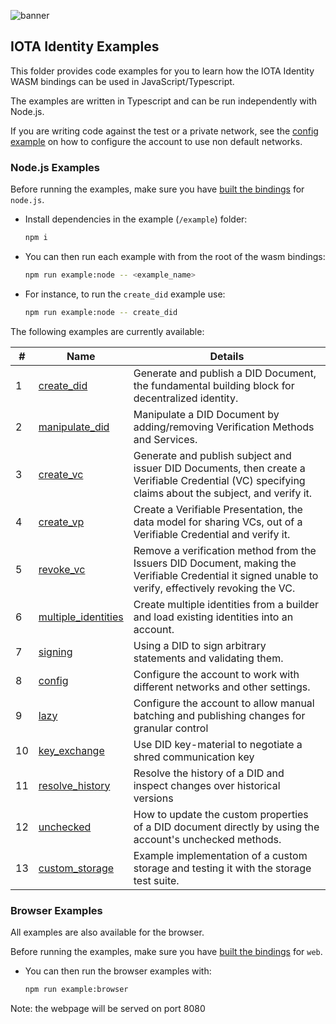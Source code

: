 ![banner](./../../../.meta/identity_banner.png)

## IOTA Identity Examples

This folder provides code examples for you to learn how the IOTA Identity WASM bindings can be used in JavaScript/Typescript.

The examples are written in Typescript and can be run independently with Node.js.

If you are writing code against the test or a private network, see the [config example](node/advanced/3_config.ts) on how to configure the account to use non default networks.

### Node.js Examples

Before running the examples, make sure you have [built the bindings](../README.md#Build) for `node.js`.

- Install dependencies in the example (`/example`) folder:
    ```bash
    npm i
    ```

- You can then run each example with from the root of the wasm bindings:
    ```bash
    npm run example:node -- <example_name>
    ```

- For instance, to run the `create_did` example use:
    ```bash
    npm run example:node -- create_did
    ```

The following examples are currently available:

| # | Name | Details |
| -------- | -------- | -------- |
|1| [create_did](node/basic/1_create_did.ts)| Generate and publish a DID Document, the fundamental building block for decentralized identity.    |
|2| [manipulate_did](node/basic/2_manipulate_did.ts)|  Manipulate a DID Document by adding/removing Verification Methods and Services. |
|3| [create_vc](node/basic/3_create_vc.ts)             | Generate and publish subject and issuer DID Documents, then create a Verifiable Credential (VC) specifying claims about the subject, and verify it.|
|4| [create_vp](node/basic/4_create_vp.ts)             | Create a Verifiable Presentation, the data model for sharing VCs, out of a Verifiable Credential and verify it.      
|5| [revoke_vc](node/basic/5_revoke_vc.ts)             | Remove a verification method from the Issuers DID Document, making the Verifiable Credential it signed unable to verify, effectively revoking the VC.            
|6| [multiple_identities](node/basic/6_multiple_identities.ts) | Create multiple identities from a builder and load existing identities into an account. |
|7| [signing](node/basic/7_signing.ts) | Using a DID to sign arbitrary statements and validating them. |
|8| [config](node/basic/8_config.ts) | Configure the account to work with different networks and other settings. |
|9| [lazy](node/basic/9_lazy.ts)| Configure the account to allow manual batching and publishing changes for granular control | 
|10| [key_exchange](node/advanced/1_key_exchange.ts) | Use DID key-material to negotiate a shred communication key |
|11| [resolve_history](node/advanced/2_resolve_history.ts) | Resolve the history of a DID and inspect changes over historical versions |
|12| [unchecked](node/advanced/3_unchecked.ts) |  How to update the custom properties of a DID document directly by using the account's unchecked methods. |
|13| [custom_storage](node/advanced/4_custom_storage.ts) | Example implementation of a custom storage and testing it with the storage test suite. |

### Browser Examples

All examples are also available for the browser.

Before running the examples, make sure you have [built the bindings](../README.md#Build) for `web`.


- You can then run the browser examples with:
    ```bash
    npm run example:browser
    ```

Note: the webpage will be served on port 8080

